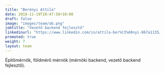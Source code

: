 ```yaml
---
title: "Berényi Attila"
date: 2018-11-19T10:47:58+10:00
draft: false
image: "images/team/ab.png"
jobtitle: "Vezető backend fejlesztő"
linkedinurl: "https://www.linkedin.com/in/attila-ber%C3%A9nyi-867a1135/"
promoted: true
weight: 7
layout: team
---
```


Építőmérnök, földmérő mérnök (mérnöki backend, vezető backend fejlesztő).
